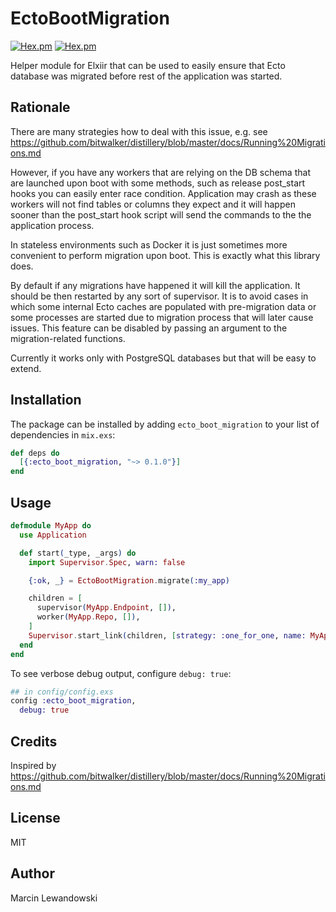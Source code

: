 # EctoBootMigration

[![Hex.pm](https://img.shields.io/hexpm/v/ecto_boot_migration.svg)](https://hex.pm/packages/ecto_boot_migration)
[![Hex.pm](https://img.shields.io/hexpm/dt/ecto_boot_migration.svg)](https://hex.pm/packages/ecto_boot_migration)

Helper module for Elxiir that can be used to easily ensure that Ecto database
was migrated before rest of the application was started.

## Rationale

There are many strategies how to deal with this issue,
e.g. see https://github.com/bitwalker/distillery/blob/master/docs/Running%20Migrations.md

However, if you have any workers that are relying on the DB schema that are
launched upon boot with some methods, such as release post_start hooks you
can easily enter race condition. Application may crash as these workers will
not find tables or columns they expect and it will happen sooner than the
post_start hook script will send the commands to the the application process.

In stateless environments such as Docker it is just sometimes more convenient
to perform migration upon boot. This is exactly what this library does.

By default if any migrations have happened it will kill the application.
It should be then restarted by any sort of supervisor. It is to avoid cases
in which some internal Ecto caches are populated with pre-migration data
or some processes are started due to migration process that will later
cause issues. This feature can be disabled by passing an argument to
the migration-related functions.

Currently it works only with PostgreSQL databases but that will be easy to
extend.

## Installation

The package can be installed by adding `ecto_boot_migration` to your list of
dependencies in `mix.exs`:

```elixir
def deps do
  [{:ecto_boot_migration, "~> 0.1.0"}]
end
```



## Usage

```elixir
defmodule MyApp do
  use Application

  def start(_type, _args) do
    import Supervisor.Spec, warn: false

    {:ok, _} = EctoBootMigration.migrate(:my_app)

    children = [
      supervisor(MyApp.Endpoint, []),
      worker(MyApp.Repo, []),
    ]
    Supervisor.start_link(children, [strategy: :one_for_one, name: MyApp.Supervisor])
  end
end
```


To see verbose debug output, configure `debug: true`:

```elixir
## in config/config.exs
config :ecto_boot_migration,
  debug: true
```


## Credits

Inspired by https://github.com/bitwalker/distillery/blob/master/docs/Running%20Migrations.md


## License

MIT


## Author

Marcin Lewandowski
